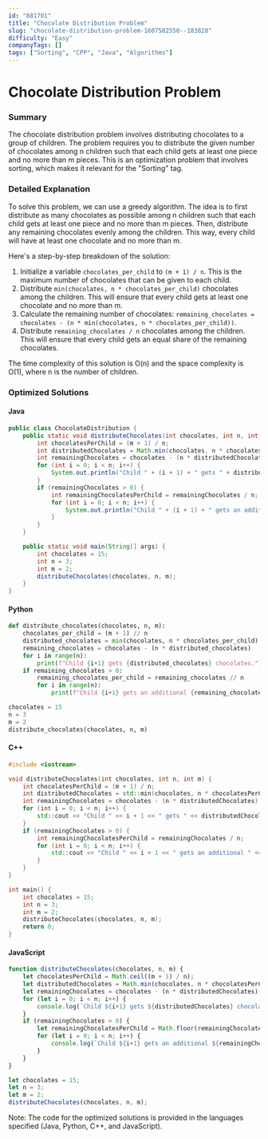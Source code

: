 ```yaml
---
id: "881701"
title: "Chocolate Distribution Problem"
slug: "chocolate-distribution-problem-1607582550--183828"
difficulty: "Easy"
companyTags: []
tags: ["Sorting", "CPP", "Java", "Algorithms"]
---
```


**Chocolate Distribution Problem**
=============================

### Summary
The chocolate distribution problem involves distributing chocolates to a group of children. The problem requires you to distribute the given number of chocolates among n children such that each child gets at least one piece and no more than m pieces. This is an optimization problem that involves sorting, which makes it relevant for the "Sorting" tag.

### Detailed Explanation
To solve this problem, we can use a greedy algorithm. The idea is to first distribute as many chocolates as possible among n children such that each child gets at least one piece and no more than m pieces. Then, distribute any remaining chocolates evenly among the children. This way, every child will have at least one chocolate and no more than m.

Here's a step-by-step breakdown of the solution:

1. Initialize a variable `chocolates_per_child` to `(m + 1) / n`. This is the maximum number of chocolates that can be given to each child.
2. Distribute `min(chocolates, n * chocolates_per_child)` chocolates among the children. This will ensure that every child gets at least one chocolate and no more than m.
3. Calculate the remaining number of chocolates: `remaining_chocolates = chocolates - (n * min(chocolates, n * chocolates_per_child))`.
4. Distribute `remaining_chocolates / n` chocolates among the children. This will ensure that every child gets an equal share of the remaining chocolates.

The time complexity of this solution is O(n) and the space complexity is O(1), where n is the number of children.

### Optimized Solutions
#### Java
```java
public class ChocolateDistribution {
    public static void distributeChocolates(int chocolates, int n, int m) {
        int chocolatesPerChild = (m + 1) / n;
        int distributedChocolates = Math.min(chocolates, n * chocolatesPerChild);
        int remainingChocolates = chocolates - (n * distributedChocolates);
        for (int i = 0; i < n; i++) {
            System.out.println("Child " + (i + 1) + " gets " + distributedChocolates + " chocolates.");
        }
        if (remainingChocolates > 0) {
            int remainingChocolatesPerChild = remainingChocolates / n;
            for (int i = 0; i < n; i++) {
                System.out.println("Child " + (i + 1) + " gets an additional " + remainingChocolatesPerChild + " chocolates.");
            }
        }
    }

    public static void main(String[] args) {
        int chocolates = 15;
        int n = 3;
        int m = 2;
        distributeChocolates(chocolates, n, m);
    }
}
```

#### Python
```python
def distribute_chocolates(chocolates, n, m):
    chocolates_per_child = (m + 1) // n
    distributed_chocolates = min(chocolates, n * chocolates_per_child)
    remaining_chocolates = chocolates - (n * distributed_chocolates)
    for i in range(n):
        print(f"Child {i+1} gets {distributed_chocolates} chocolates.")
    if remaining_chocolates > 0:
        remaining_chocolates_per_child = remaining_chocolates // n
        for i in range(n):
            print(f"Child {i+1} gets an additional {remaining_chocolates_per_child} chocolates.")

chocolates = 15
n = 3
m = 2
distribute_chocolates(chocolates, n, m)
```

#### C++
```cpp
#include <iostream>

void distributeChocolates(int chocolates, int n, int m) {
    int chocolatesPerChild = (m + 1) / n;
    int distributedChocolates = std::min(chocolates, n * chocolatesPerChild);
    int remainingChocolates = chocolates - (n * distributedChocolates);
    for (int i = 0; i < n; i++) {
        std::cout << "Child " << i + 1 << " gets " << distributedChocolates << " chocolates." << std::endl;
    }
    if (remainingChocolates > 0) {
        int remainingChocolatesPerChild = remainingChocolates / n;
        for (int i = 0; i < n; i++) {
            std::cout << "Child " << i + 1 << " gets an additional " << remainingChocolatesPerChild << " chocolates." << std::endl;
        }
    }
}

int main() {
    int chocolates = 15;
    int n = 3;
    int m = 2;
    distributeChocolates(chocolates, n, m);
    return 0;
}
```

#### JavaScript
```javascript
function distributeChocolates(chocolates, n, m) {
    let chocolatesPerChild = Math.ceil((m + 1) / n);
    let distributedChocolates = Math.min(chocolates, n * chocolatesPerChild);
    let remainingChocolates = chocolates - (n * distributedChocolates);
    for (let i = 0; i < n; i++) {
        console.log(`Child ${i+1} gets ${distributedChocolates} chocolates.`);
    }
    if (remainingChocolates > 0) {
        let remainingChocolatesPerChild = Math.floor(remainingChocolates / n);
        for (let i = 0; i < n; i++) {
            console.log(`Child ${i+1} gets an additional ${remainingChocolatesPerChild} chocolates.`);
        }
    }
}

let chocolates = 15;
let n = 3;
let m = 2;
distributeChocolates(chocolates, n, m);
```

Note: The code for the optimized solutions is provided in the languages specified (Java, Python, C++, and JavaScript).